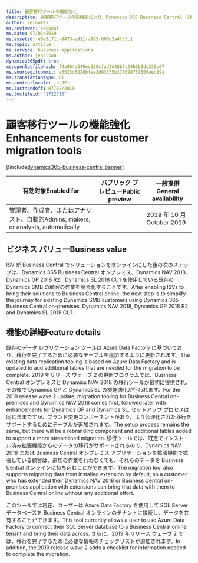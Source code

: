 ```yaml
---
title: 顧客移行ツールの機能強化
description: 顧客移行ツールの新機能により、Dynamics 365 Business Central に移行する顧客に対する移行エクスペリエンスが向上します。
author: relnotes
ms.reviewer: edupont
ms.date: 07/01/2019
ms.assetid: e6e5c71c-9475-e911-a965-000d3a4f33c1
ms.topic: article
ms.service: business-applications
ms.author: jenolson
dynamics365pdf: true
ms.openlocfilehash: f4a904d549ee368cfad2e4867c24b3b9dc339b67
ms.sourcegitcommit: e5523d6228bfee2d93355b170028731509aed19a
ms.translationtype: HT
ms.contentlocale: ja-JP
ms.lasthandoff: 07/02/2019
ms.locfileid: "1722710"
---
```

# <a name="enhancements-for-customer-migration-tools"></a><span data-ttu-id="822be-103">顧客移行ツールの機能強化</span><span class="sxs-lookup"><span data-stu-id="822be-103">Enhancements for customer migration tools</span></span>
[!include[dynamics365-business-central banner](../includes/dynamics365-business-central.md)]

| <span data-ttu-id="822be-104">有効対象</span><span class="sxs-lookup"><span data-stu-id="822be-104">Enabled for</span></span>    |  <span data-ttu-id="822be-105">パブリック プレビュー</span><span class="sxs-lookup"><span data-stu-id="822be-105">Public preview</span></span> | <span data-ttu-id="822be-106">一般提供</span><span class="sxs-lookup"><span data-stu-id="822be-106">General availability</span></span> | 
| ---------- | ---------- |---------- |
|<span data-ttu-id="822be-107">管理者、作成者、またはアナリスト、自動的</span><span class="sxs-lookup"><span data-stu-id="822be-107">Admins, makers, or analysts, automatically</span></span>|| <span data-ttu-id="822be-108">2019 年 10 月</span><span class="sxs-lookup"><span data-stu-id="822be-108">October 2019</span></span>|


## <a name="business-value"></a><span data-ttu-id="822be-109">ビジネス バリュー</span><span class="sxs-lookup"><span data-stu-id="822be-109">Business value</span></span>
<!-- bv start -->
<span data-ttu-id="822be-110">ISV が Business Central でソリューションをオンラインにした後の次のステップは、Dynamics 365 Business Central オンプレミス、Dynamics NAV 2018、Dynamics GP 2018 R2、Dynamics SL 2018 CU1 を使用している既存の Dynamics SMB の顧客の作業を簡素化することです。</span><span class="sxs-lookup"><span data-stu-id="822be-110">After enabling ISVs to bring their solutions to Business Central online, the next step is to simplify the journey for existing Dynamics SMB customers using Dynamics 365 Business Central on-premises, Dynamics NAV 2018, Dynamics GP 2018 R2 and Dynamics SL 2018 CU1.</span></span> 
<!-- bv end -->



## <a name="feature-details"></a><span data-ttu-id="822be-111">機能の詳細</span><span class="sxs-lookup"><span data-stu-id="822be-111">Feature details</span></span>
<!--feature detail start -->
<span data-ttu-id="822be-112">既存のデータ レプリケーション ツールは Azure Data Factory に基づいており、移行を完了するために必要なテーブルを追加するように更新されます。</span><span class="sxs-lookup"><span data-stu-id="822be-112">The existing data replication tooling is based on Azure Data Factory and is updated to add additional tables that are needed for the migration to be complete.</span></span> <span data-ttu-id="822be-113">2019 年リリース ウェーブ 2 の更新プログラムでは、Business Central オンプレミスと Dynamics NAV 2018 の移行ツールが最初に提供され、その後で Dynamics GP と Dynamics SL の機能強化が行われます。</span><span class="sxs-lookup"><span data-stu-id="822be-113">For the 2019 release wave 2 update, migration tooling for Business Central on-premises and Dynamics NAV 2018 comes first, followed later with enhancements for Dynamics GP and Dynamics SL.</span></span> <span data-ttu-id="822be-114">セットアップ プロセスは同じままですが、ブランド変更コンポーネントがあり、より合理化された移行をサポートするためにテーブルが追加されます。</span><span class="sxs-lookup"><span data-stu-id="822be-114">The setup process remains the same, but there will be a rebranding component and additional tables added to support a more streamlined migration.</span></span> <span data-ttu-id="822be-115">移行ツールでは、既定でインストール済み拡張機能からのデータの移行がサポートされるので、Dynamics NAV 2018 または Business Central オンプレミス アプリケーションを拡張機能で拡張している顧客は、追加の作業を行わなくても、それらのデータを Business Central オンラインに持ち込むことができます。</span><span class="sxs-lookup"><span data-stu-id="822be-115">The migration tool also supports migrating data from installed extension by default, so a customer who has extended their Dynamics NAV 2018 or Business Central on-premises application with extensions can bring that data with them to Business Central online without any additional effort.</span></span>

<span data-ttu-id="822be-116">このツールでは現在、ユーザーは Azure Data Factory を使用して SQL Server データベースを Business Central オンラインのテナントに接続し、データを共有することができます。</span><span class="sxs-lookup"><span data-stu-id="822be-116">This tool currently allows a user to use Azure Data Factory to connect their SQL Server database to a Business Central online tenant and bring their data across.</span></span> <span data-ttu-id="822be-117">さらに、2019 年リリース ウェーブ 2 では、移行を完了するために必要な情報のチェックリストが追加されます。</span><span class="sxs-lookup"><span data-stu-id="822be-117">In addition, the 2019 release wave 2 adds a checklist for information needed to complete the migration.</span></span>
<!--feature detail end -->










